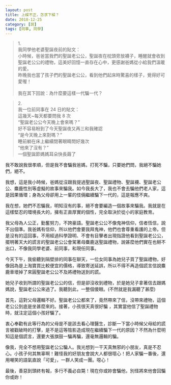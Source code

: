 ```yaml
---
layout: post
title: 上樑不正，怎求下樑？
date: 2018-12-25
category: [說]
tags: [同事, 同學]
---
```




>1.<br />
>我同學他老婆聖誕夜前的貼文：<br />
>小時候，爸爸當我們的聖誕老公公，聖誕夜在枕頭旁放襪子，睡醒就會收到聖誕老公公的禮物，這美好回憶一直存在心中，更感謝爸媽從小給我們溫暖的愛。<br />
>昨晚我也當了孩子們的聖誕老公公，看到他們起床時驚喜的樣子，覺得好可愛喔！<br />
><br />
>我在其下回說：為什麼要這樣一代騙一代？<br />
<!--more-->


>2.<br />
>我一位前同事在 24 日的貼文：<br />
> 這幾天~每天都要問我 8 次<br />
>“聖誕老公公今天晚上會來嗎？”<br />
>好不容易盼到了今天聖誕夜又再三和我確認<br />
>“是今天晚上來對嗎？”<br />
>睡前躺在床上繼續閉著眼睛問好幾次<br />
>“他來了沒有？”<br />
>一個聖誕節媽媽耳朵快長繭了<br />



我不敢說我很孝順，但是我不會騙我爸媽，打死不騙，只要她們問，我絕不騙她們，絕不。

我想，這是我小時候，爸媽從沒跟我提過聖誕夜、聖誕禮物、聖誕襪、聖誕老公公、麋鹿性別等虛擬的故事來騙我。如今我長大了，我也不會去騙他們老人家，這是因果循環；身為父母卻用上一輩的伎倆繼續騙下一代的，這是報應不爽。

我在想，她們不忍騙我，明知沒有的事，絕不會要編造一個故事來騙我。我就是在這樣堅忍的環境長大的，擁有正直厚實的個性，完全取決於從小的家庭教育。

我父母為人公正，勤奮努力，不誇豪語。聖誕老公公不像鬼神信仰，信者恆信，說不出個準。我爸媽有信仰，所以他們會要我拜鬼神，他們也會尊重看護的上帝。但是沒有的這回事，不用經過科學證明、不會有目擊者出現指證他看到聖誕老公公，擺明著天大的謊言的聖誕老公公會駕著母麋鹿送聖誕禮物，說甚麼他們實在也掰不出口，不像我同學老婆、前同事，和現任同事。

今天下午，我偷聽到隔壁排的同事在聊天，一位女同事為她兒子買了聖誕禮物，好像因為是上淘寶買比較便宜的價格，導致寄送延誤，所以不得不再造個謊言信說麋鹿車壞掉了來圓聖誕老公公不及將禮物送到的謊。

她兒子收到所謂的聖誕老公公的信，但是卻沒收到禮物，於是她兒子拿著信去跟媽媽說，聖誕老公公來過了。我聽到此，一整個傻眼。(不然就是我漏聽了甚麼)

首先，這對父母邏輯不好。聖誕老公公都來了，竟然帶來了信，沒帶來禮物，這個老公公到底是坐甚麼來的。接著，小孩很天真很好騙 ，其實當他信了聖誕禮物時，就注定這個小孩好騙了。

衷心奉勸有此等行為的父母是不是該去看心理醫生，診斷一下當小時候父母給的謊言被戳破時的打擊，是不是這等陰影造成現在繼續騙下一代的原因？不然為什麼明知這是個謊言，還要大張旗鼓一騙再騙，還毫無邏輯的騙。

像我，完全不想用聖誕老公公騙人。我光想到一干天真無邪的小朋友，真是不忍心。小孩子何其無辜啊！難怪我的好朋友會說大人都很噁心！把人家騙一番後，還用嘲笑的語氣直說「可愛」，一群人笑成一團。噁心！

最後，善惡到頭終有報，多行不義必自斃！現在你或妳會騙他，別怪將來他會回騙你或妳！
